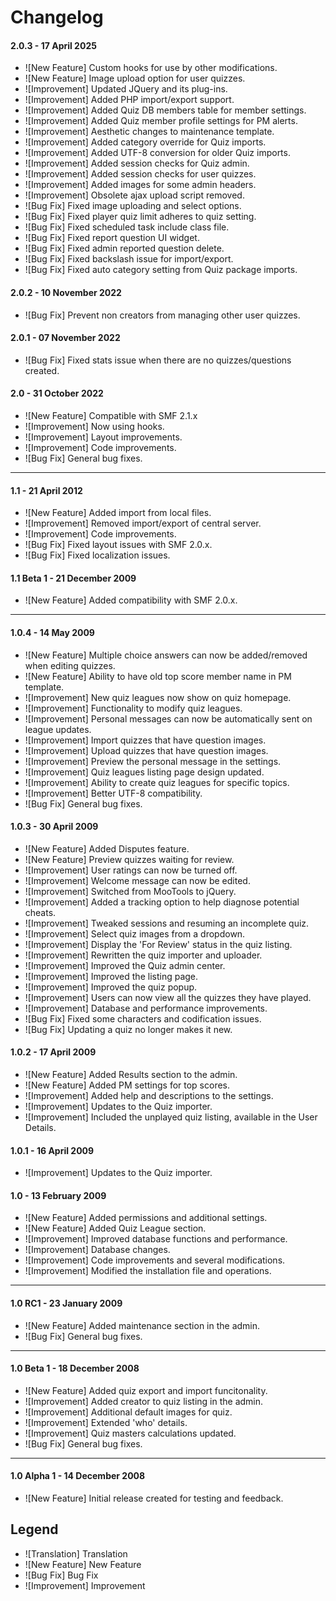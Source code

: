 # Changelog

#### 2.0.3 - 17 April 2025
- ![New Feature] Custom hooks for use by other modifications.
- ![New Feature] Image upload option for user quizzes.
- ![Improvement] Updated JQuery and its plug-ins.
- ![Improvement] Added PHP import/export support.
- ![Improvement] Added Quiz DB members table for member settings.
- ![Improvement] Added Quiz member profile settings for PM alerts.
- ![Improvement] Aesthetic changes to maintenance template.
- ![Improvement] Added category override for Quiz imports.
- ![Improvement] Added UTF-8 conversion for older Quiz imports.
- ![Improvement] Added session checks for Quiz admin.
- ![Improvement] Added session checks for user quizzes.
- ![Improvement] Added images for some admin headers.
- ![Improvement] Obsolete ajax upload script removed.
- ![Bug Fix] Fixed image uploading and select options.
- ![Bug Fix] Fixed player quiz limit adheres to quiz setting.
- ![Bug Fix] Fixed scheduled task include class file.
- ![Bug Fix] Fixed report question UI widget.
- ![Bug Fix] Fixed admin reported question delete.
- ![Bug Fix] Fixed backslash issue for import/export.
- ![Bug Fix] Fixed auto category setting from Quiz package imports.

#### 2.0.2 - 10 November 2022
- ![Bug Fix] Prevent non creators from managing other user quizzes.

#### 2.0.1 - 07 November 2022
- ![Bug Fix] Fixed stats issue when there are no quizzes/questions created.

#### 2.0 - 31 October 2022
- ![New Feature] Compatible with SMF 2.1.x
- ![Improvement] Now using hooks.
- ![Improvement] Layout improvements.
- ![Improvement] Code improvements.
- ![Bug Fix] General bug fixes.
---
#### 1.1 - 21 April 2012
- ![New Feature] Added import from local files.
- ![Improvement] Removed import/export of central server.
- ![Improvement] Code improvements.
- ![Bug Fix] Fixed layout issues with SMF 2.0.x.
- ![Bug Fix] Fixed localization issues.

#### 1.1 Beta 1 - 21 December 2009
- ![New Feature] Added compatibility with SMF 2.0.x.
---
#### 1.0.4 - 14 May 2009
- ![New Feature] Multiple choice answers can now be added/removed when editing quizzes.
- ![New Feature] Ability to have old top score member name in PM template.
- ![Improvement] New quiz leagues now show on quiz homepage.
- ![Improvement] Functionality to modify quiz leagues.
- ![Improvement] Personal messages can now be automatically sent on league updates.
- ![Improvement] Import quizzes that have question images.
- ![Improvement] Upload quizzes that have question images.
- ![Improvement] Preview the personal message in the settings.
- ![Improvement] Quiz leagues listing page design updated.
- ![Improvement] Ability to create quiz leagues for specific topics.
- ![Improvement] Better UTF-8 compatibility.
- ![Bug Fix] General bug fixes.

#### 1.0.3 - 30 April 2009
- ![New Feature] Added Disputes feature.
- ![New Feature] Preview quizzes waiting for review.
- ![Improvement] User ratings can now be turned off.
- ![Improvement] Welcome message can now be edited.
- ![Improvement] Switched from MooTools to jQuery.
- ![Improvement] Added a tracking option to help diagnose potential cheats.
- ![Improvement] Tweaked sessions and resuming an incomplete quiz.
- ![Improvement] Select quiz images from a dropdown.
- ![Improvement] Display the 'For Review' status in the quiz listing.
- ![Improvement] Rewritten the quiz importer and uploader.
- ![Improvement] Improved the Quiz admin center.
- ![Improvement] Improved the listing page.
- ![Improvement] Improved the quiz popup.
- ![Improvement] Users can now view all the quizzes they have played.
- ![Improvement] Database and performance improvements.
- ![Bug Fix] Fixed some characters and codification issues.
- ![Bug Fix] Updating a quiz no longer makes it new.

#### 1.0.2 - 17 April 2009
- ![New Feature] Added Results section to the admin.
- ![New Feature] Added PM settings for top scores.
- ![Improvement] Added help and descriptions to the settings.
- ![Improvement] Updates to the Quiz importer.
- ![Improvement] Included the unplayed quiz listing, available in the User Details.

#### 1.0.1 - 16 April 2009
- ![Improvement] Updates to the Quiz importer.

#### 1.0 - 13 February 2009
- ![New Feature] Added permissions and additional settings.
- ![New Feature] Added Quiz League section.
- ![Improvement] Improved database functions and performance.
- ![Improvement] Database changes.
- ![Improvement] Code improvements and several modifications.
- ![Improvement] Modified the installation file and operations.
---
#### 1.0 RC1 - 23 January 2009
- ![New Feature] Added maintenance section in the admin.
- ![Bug Fix] General bug fixes.
---
#### 1.0 Beta 1 - 18 December 2008
- ![New Feature] Added quiz export and import funcitonality.
- ![Improvement] Added creator to quiz listing in the admin.
- ![Improvement] Additional default images for quiz.
- ![Improvement] Extended 'who' details.
- ![Improvement] Quiz masters calculations updated.
- ![Bug Fix] General bug fixes.
---
#### 1.0 Alpha 1 - 14 December 2008
- ![New Feature] Initial release created for testing and feedback.

## Legend
- ![Translation] Translation
- ![New Feature] New Feature
- ![Bug Fix] Bug Fix
- ![Improvement] Improvement